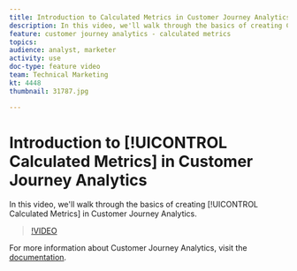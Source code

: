 ```yaml
---
title: Introduction to Calculated Metrics in Customer Journey Analytics
description: In this video, we'll walk through the basics of creating Calculated Metrics in Customer Journey Analytics.
feature: customer journey analytics - calculated metrics
topics: 
audience: analyst, marketer
activity: use
doc-type: feature video
team: Technical Marketing
kt: 4448
thumbnail: 31787.jpg

---
```


# Introduction to [!UICONTROL Calculated Metrics] in Customer Journey Analytics

In this video, we'll walk through the basics of creating [!UICONTROL Calculated Metrics] in Customer Journey Analytics.

>[!VIDEO](https://video.tv.adobe.com/v/31787/?quality=12)

For more information about Customer Journey Analytics, visit the [documentation](https://docs.adobe.com/content/help/en/analytics-platform/using/cja-landing.html).
